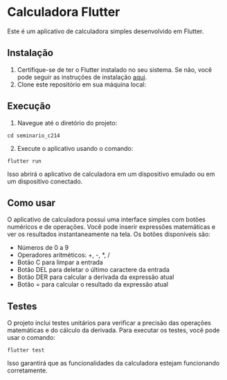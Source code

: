 # Calculadora Flutter

Este é um aplicativo de calculadora simples desenvolvido em Flutter.

## Instalação

1. Certifique-se de ter o Flutter instalado no seu sistema. Se não, você pode seguir as instruções de instalação [aqui](https://flutter.dev/docs/get-started/install).
2. Clone este repositório em sua máquina local:


## Execução

1. Navegue até o diretório do projeto:

```
cd seminario_c214
```


2. Execute o aplicativo usando o comando:

```
flutter run
```


Isso abrirá o aplicativo de calculadora em um dispositivo emulado ou em um dispositivo conectado.

## Como usar

O aplicativo de calculadora possui uma interface simples com botões numéricos e de operações. Você pode inserir expressões matemáticas e ver os resultados instantaneamente na tela. Os botões disponíveis são:

- Números de 0 a 9
- Operadores aritméticos: +, -, *, /
- Botão C para limpar a entrada
- Botão DEL para deletar o último caractere da entrada
- Botão DER para calcular a derivada da expressão atual
- Botão = para calcular o resultado da expressão atual

## Testes

O projeto inclui testes unitários para verificar a precisão das operações matemáticas e do cálculo da derivada. Para executar os testes, você pode usar o comando:

```
flutter test
```


Isso garantirá que as funcionalidades da calculadora estejam funcionando corretamente.
